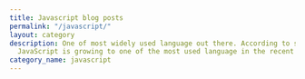 ```yaml
---
title: Javascript blog posts
permalink: "/javascript/"
layout: category
description: One of most widely used language out there. According to stackoverflow
  JavaScript is growing to one of the most used language in the recent times.
category_name: javascript
---
```


